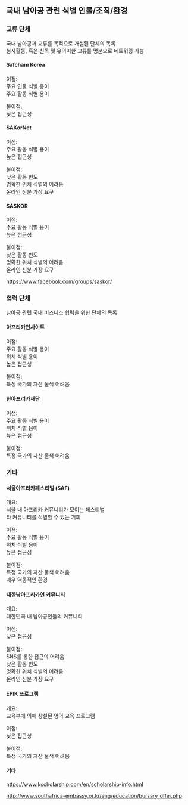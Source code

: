 ## 국내 남아공 관련 식별 인물/조직/환경
### 교류 단체
국내 남아공과 교류를 목적으로 개설된 단체의 목록\
봉사활동, 혹은 친목 및 유의미한 교류를 명분으로 네트워킹 가능

#### Safcham Korea
이점:\
주요 인물 식별 용이\
주요 활동 식별 용이

불이점:\
낮은 접근성

#### SAKorNet
이점:\
주요 활동 식별 용이\
높은 접근성

불이점:\
낮은 활동 빈도\
명확한 위치 식별의 어려움\
온라인 신분 가장 요구

#### SASKOR
이점:\
주요 활동 식별 용이\
높은 접근성

불이점:\
낮은 활동 빈도\
명확한 위치 식별의 어려움\
온라인 신분 가장 요구

https://www.facebook.com/groups/saskor/

### 협력 단체
남아공 관련 국내 비즈니스 협력을 위한 단체의 목록

#### 아프리카인사이트
이점:\
주요 활동 식별 용이\
위치 식별 용이\
높은 접근성

불이점:\
특정 국가의 자산 물색 어려움

#### 한아프리카재단
이점:\
주요 활동 식별 용이\
위치 식별 용이\
높은 접근성

불이점:\
특정 국가의 자산 물색 어려움

### 기타
#### 서울아프리카페스티벌 (SAF)
개요:\
서울 내 아프리카 커뮤니티가 모이는 페스티벌\
타 커뮤니티를 식별할 수 있는 기회

이점:\
주요 활동 식별 용이\
위치 식별 용이\
높은 접근성

불이점:\
특정 국가의 자산 물색 어려움\
매우 역동적인 환경

#### 재한남아프리카인 커뮤니티
개요:\
대한민국 내 남아공인들의 커뮤니티

이점:\
낮은 접근성

불이점:\
SNS를 통한 접근의 어려움\
낮은 활동 빈도\
명확한 위치 식별의 어려움\
온라인 신분 가장 요구

#### EPIK 프로그램
개요:\
교육부에 의해 창설된 영어 교육 프로그램

이점:\
낮은 접근성

불이점:\
특정 국가의 자산 물색 어려움

#### 기타
https://www.kscholarship.com/en/scholarship-info.html

http://www.southafrica-embassy.or.kr/eng/education/bursary_offer.php

